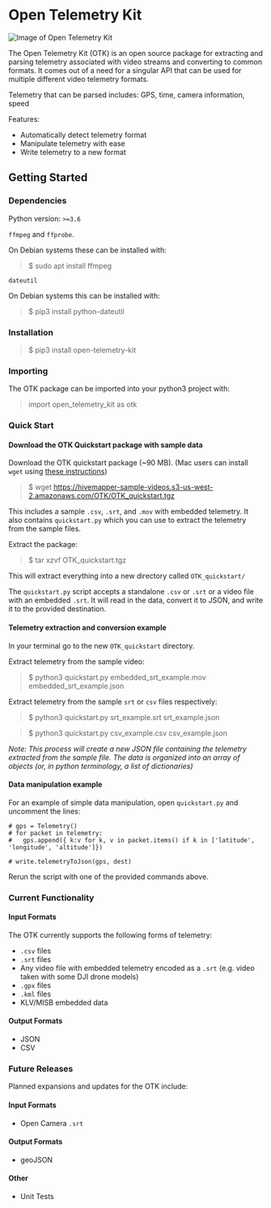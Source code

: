 # Open Telemetry Kit

![Image of Open Telemetry Kit](https://raw.githubusercontent.com/Hivemapper/open-telemetry-kit/master/OTK.jpg)

The Open Telemetry Kit (OTK) is an open source package for extracting and parsing telemetry associated with video streams and converting to common formats.
It comes out of a need for a singular API that can be used for multiple different video telemetry formats.

Telemetry that can be parsed includes: GPS, time, camera information, speed

Features:
- Automatically detect telemetry format
- Manipulate telemetry with ease
- Write telemetry to a new format

## Getting Started
### Dependencies
Python version: `>=3.6`

`ffmpeg` and `ffprobe`.

On Debian systems these can be installed with:
>$ sudo apt install ffmpeg

`dateutil`

On Debian systems this can be installed with:
>$ pip3 install python-dateutil

### Installation
>$ pip3 install open-telemetry-kit

### Importing
The OTK package can be imported into your python3 project with:
>import open_telemetry_kit as otk

### Quick Start

#### Download the OTK Quickstart package with sample data

Download the OTK quickstart package (~90 MB).
(Mac users can install `wget` using [these instructions](https://www.maketecheasier.com/install-wget-mac/))

>$ wget https://hivemapper-sample-videos.s3-us-west-2.amazonaws.com/OTK/OTK_quickstart.tgz

This includes a sample `.csv`, `.srt`, and `.mov` with embedded telemetry.
It also contains `quickstart.py` which you can use to extract the telemetry from the sample files.

Extract the package:

>$ tar xzvf OTK_quickstart.tgz

This will extract everything into a new directory called `OTK_quickstart/`

The `quickstart.py` script accepts a standalone `.csv` or `.srt` or a video file with an embedded `.srt`. 
It will read in the data, convert it to JSON, and write it to the provided destination. 

#### Telemetry extraction and conversion example

In your terminal go to the new `OTK_quickstart` directory.

Extract telemetry from the sample video:

>$ python3 quickstart.py embedded_srt_example.mov embedded_srt_example.json

Extract telemetry from the sample `srt` or `csv` files respectively:

>$ python3 quickstart.py srt_example.srt srt_example.json

>$ python3 quickstart.py csv_example.csv csv_example.json


_Note: This process will create a new JSON file containing the telemetry extracted from the sample file.
The data is organized into an array of objects (or, in python terminology, a list of dictionaries)_


#### Data manipulation example

For an example of simple data manipulation, open `quickstart.py` and uncomment the lines:

```
# gps = Telemetry()
# for packet in telemetry:
#   gps.append({ k:v for k, v in packet.items() if k in ['latitude', 'longitude', 'altitude']})

# write.telemetryToJson(gps, dest)
```

Rerun the script with one of the provided commands above.

### Current Functionality
#### Input Formats
The OTK currently supports the following forms of telemetry:
- `.csv` files
- `.srt` files
- Any video file with embedded telemetry encoded as a `.srt` (e.g. video taken with some DJI drone models)
- `.gpx` files
- `.kml` files
- KLV/MISB embedded data

#### Output Formats
- JSON
- CSV

### Future Releases
Planned expansions and updates for the OTK include:

#### Input Formats
- Open Camera `.srt`

#### Output Formats
- geoJSON

#### Other
- Unit Tests
